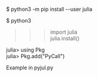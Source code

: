 $ python3 -m pip install --user julia  

$ python3  
>>> import julia  
>>> julia.install()  

julia> using Pkg  
julia> Pkg.add("PyCall")  
  
Example in pyjul.py